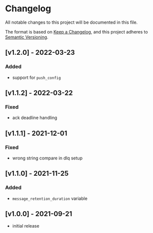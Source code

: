 # Changelog
All notable changes to this project will be documented in this file.

The format is based on [Keep a Changelog](https://keepachangelog.com/en/1.0.0/),
and this project adheres to [Semantic Versioning](https://semver.org/spec/v2.0.0.html).

## [v1.2.0] - 2022-03-23
### Added
- support for `push_config`

## [v1.1.2] - 2022-03-22
### Fixed
- ack deadline handling

## [v1.1.1] - 2021-12-01
### Fixed
- wrong string compare in dlq setup

## [v1.1.0] - 2021-11-25
### Added
- `message_retention_duration` variable

## [v1.0.0] - 2021-09-21
- initial release
